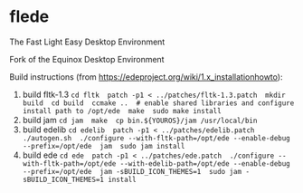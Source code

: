 # flede
The Fast Light Easy Desktop Environment

Fork of the Equinox Desktop Environment

Build instructions (from https://edeproject.org/wiki/1.x_installationhowto):

1) build fltk-1.3
``
    cd fltk 
    patch -p1 < ../patches/fltk-1.3.patch 
    mkdir build 
    cd build 
    ccmake ..  # enable shared libraries and configure install path to /opt/ede 
    make 
    sudo make install 
``
2) build jam
``
    cd jam 
    make 
    cp bin.${YOUROS}/jam /usr/local/bin 
``
3) build edelib
``
    cd edelib 
    patch -p1 < ../patches/edelib.patch 
    ./autogen.sh 
    ./configure --with-fltk-path=/opt/ede --enable-debug --prefix=/opt/ede 
    jam 
    sudo jam install 
``
4) build ede
``
    cd ede 
    patch -p1 < ../patches/ede.patch 
    ./configure --with-fltk-path=/opt/ede --with-edelib-path=/opt/ede --enable-debug --prefix=/opt/ede 
    jam -sBUILD_ICON_THEMES=1 
    sudo jam -sBUILD_ICON_THEMES=1 install 
``

